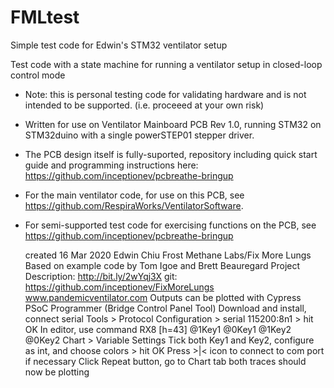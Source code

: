 # FMLtest
Simple test code for Edwin's STM32 ventilator setup

 Test code with a state machine for running a ventilator setup in closed-loop control mode
 
 * Note: this is personal testing code for validating hardware and is not intended to be supported.  (i.e. proceeed at your own risk)
 * Written for use on Ventilator Mainboard PCB Rev 1.0, running STM32 on STM32duino with a single powerSTEP01 stepper driver.
 
 * The PCB design itself is fully-suported, repository including quick start guide and programming instructions here: https://github.com/inceptionev/pcbreathe-bringup
 * For the main ventilator code, for use on this PCB, see https://github.com/RespiraWorks/VentilatorSoftware.
 * For semi-supported test code for exercising functions on the PCB, see https://github.com/inceptionev/pcbreathe-bringup

   created 16 Mar 2020
  Edwin Chiu
  Frost Methane Labs/Fix More Lungs
  Based on example code by Tom Igoe and Brett Beauregard
  Project Description: http://bit.ly/2wYqj3X
  git: https://github.com/inceptionev/FixMoreLungs
  www.pandemicventilator.com
  Outputs can be plotted with Cypress PSoC Programmer (Bridge Control Panel Tool)
  Download and install, connect serial
  Tools > Protocol Configuration > serial 115200:8n1 > hit OK
  In editor, use command RX8 [h=43] @1Key1 @0Key1 @1Key2 @0Key2
  Chart > Variable Settings
  Tick both Key1 and Key2, configure as int, and choose colors > hit OK
  Press >|< icon to connect to com port if necessary
  Click Repeat button, go to Chart tab
  both traces should now be plotting

